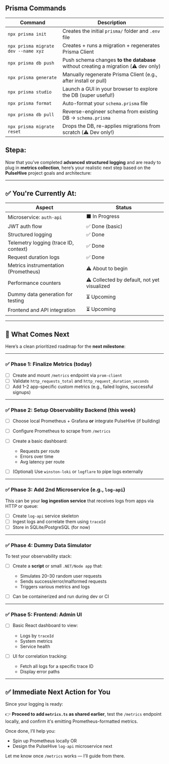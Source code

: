 ## Prisma Commands
| Command                             | Description                                                                        |
| ----------------------------------- | ---------------------------------------------------------------------------------- |
| `npx prisma init`                   | Creates the initial `prisma/` folder and `.env` file                               |
| `npx prisma migrate dev --name xyz` | Creates + runs a migration + regenerates Prisma Client                             |
| `npx prisma db push`                | Push schema changes **to the database** without creating a migration (⚠️ dev only) |
| `npx prisma generate`               | Manually regenerate Prisma Client (e.g., after install or pull)                    |
| `npx prisma studio`                 | Launch a GUI in your browser to explore the DB (super useful!)                     |
| `npx prisma format`                 | Auto-format your `schema.prisma` file                                              |
| `npx prisma db pull`                | Reverse-engineer schema from existing DB → `schema.prisma`                         |
| `npx prisma migrate reset`          | Drops the DB, re-applies migrations from scratch (⚠️ Dev only!)                    |


## Stepa:

Now that you’ve completed **advanced structured logging** and are ready to plug in **metrics collection**, here’s your realistic next step based on the **PulseHive** project goals and architecture:

---

## ✅ You're Currently At:

| Aspect                                | Status                                      |
| ------------------------------------- | ------------------------------------------- |
| Microservice: `auth-api`              | ⬛ In Progress                               |
| JWT auth flow                         | ✅ Done (basic)                              |
| Structured logging                    | ✅ Done                                      |
| Telemetry logging (trace ID, context) | ✅ Done                                      |
| Request duration logs                 | ✅ Done                                      |
| Metrics instrumentation (Prometheus)  | ⚠️ About to begin                           |
| Performance counters                  | ⚠️ Collected by default, not yet visualized |
| Dummy data generation for testing     | ⏳ Upcoming                                  |
| Frontend and API integration          | ⏳ Upcoming                                  |

---

## 🔄 What Comes Next

Here’s a clean prioritized roadmap for the **next milestone**:

---

### ✅ Phase 1: Finalize Metrics (today)

* [ ] Create and mount `/metrics` endpoint via `prom-client`
* [ ] Validate `http_requests_total` and `http_request_duration_seconds`
* [ ] Add 1–2 app-specific custom metrics (e.g., failed logins, successful signups)

---

### ✅ Phase 2: Setup Observability Backend (this week)

* [ ] Choose local Prometheus + Grafana **or** integrate PulseHive (if building)
* [ ] Configure Prometheus to scrape from `/metrics`
* [ ] Create a basic dashboard:

  * Requests per route
  * Errors over time
  * Avg latency per route
* [ ] (Optional) Use `winston-loki` or `logflare` to pipe logs externally

---

### ✅ Phase 3: Add 2nd Microservice (e.g., `log-api`)

This can be your **log ingestion service** that receives logs from apps via HTTP or queue:

* [ ] Create `log-api` service skeleton
* [ ] Ingest logs and correlate them using `traceId`
* [ ] Store in SQLite/PostgreSQL (for now)

---

### ✅ Phase 4: Dummy Data Simulator

To test your observability stack:

* [ ] Create a **script** or small `.NET/Node app` that:

  * Simulates 20–30 random user requests
  * Sends success/error/malformed requests
  * Triggers various metrics and logs
* [ ] Can be containerized and run during dev or CI

---

### ✅ Phase 5: Frontend: Admin UI

* [ ] Basic React dashboard to view:

  * Logs by `traceId`
  * System metrics
  * Service health
* [ ] UI for correlation tracking:

  * Fetch all logs for a specific trace ID
  * Display error paths

---

## ✅ Immediate Next Action for You

Since your logging is ready:

👉 **Proceed to add `metrics.ts` as shared earlier**, test the `/metrics` endpoint locally, and confirm it's emitting Prometheus-formatted metrics.

Once done, I’ll help you:

* Spin up Prometheus locally OR
* Design the PulseHive `log-api` microservice next

Let me know once `/metrics` works — I’ll guide from there.

